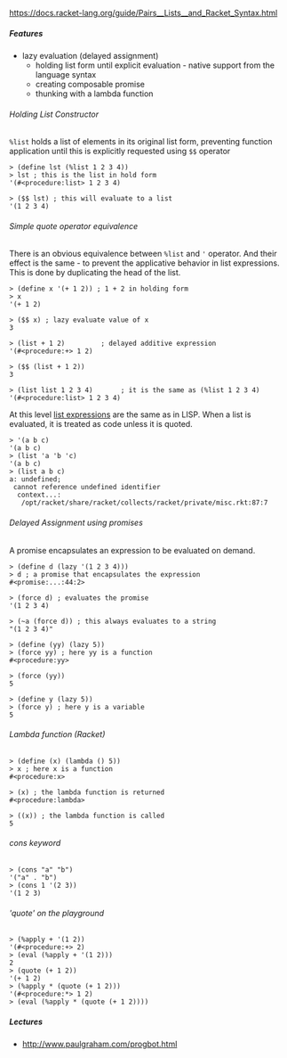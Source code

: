 
https://docs.racket-lang.org/guide/Pairs__Lists__and_Racket_Syntax.html

##### Features

* lazy evaluation (delayed assignment)
  * holding list form until explicit evaluation - native support from the language syntax
  * creating composable promise
  * thunking with a lambda function

###### Holding List Constructor

`%list` holds a list of elements in its original list form, preventing function application until this is explicitly requested using `$$` operator

```
> (define lst (%list 1 2 3 4))
> lst ; this is the list in hold form
'(#<procedure:list> 1 2 3 4)

> ($$ lst) ; this will evaluate to a list
'(1 2 3 4)
```

###### Simple quote operator equivalence

There is an obvious equivalence between `%list` and `'` operator. 
And their effect is the same - to prevent the applicative behavior in list expressions. This is done by duplicating the head of the list.

```
> (define x '(+ 1 2)) ; 1 + 2 in holding form
> x
'(+ 1 2)

> ($$ x) ; lazy evaluate value of x
3

> (list + 1 2)         ; delayed additive expression
'(#<procedure:+> 1 2)

> ($$ (list + 1 2))
3

> (list list 1 2 3 4)       ; it is the same as (%list 1 2 3 4)
'(#<procedure:list> 1 2 3 4)

```

At this level [list expressions](http://learnlispthehardway.org/book/1-01-03-expressions/) are the same as in LISP.
When a list is evaluated, it is treated as code unless it is quoted. 


```
> '(a b c)
'(a b c)
> (list 'a 'b 'c)
'(a b c)
> (list a b c)
a: undefined;
 cannot reference undefined identifier
  context...:
   /opt/racket/share/racket/collects/racket/private/misc.rkt:87:7

```


###### Delayed Assignment using promises

A promise encapsulates an expression to be evaluated on demand.

```
> (define d (lazy '(1 2 3 4)))
> d ; a promise that encapsulates the expression
#<promise:...:44:2>

> (force d) ; evaluates the promise
'(1 2 3 4)

> (~a (force d)) ; this always evaluates to a string
"(1 2 3 4)"

> (define (yy) (lazy 5))
> (force yy) ; here yy is a function
#<procedure:yy>

> (force (yy))
5

> (define y (lazy 5))
> (force y) ; here y is a variable
5

```

###### Lambda function (Racket)

```
> (define (x) (lambda () 5))
> x ; here x is a function
#<procedure:x>

> (x) ; the lambda function is returned
#<procedure:lambda>

> ((x)) ; the lambda function is called
5
```

###### cons keyword

```
> (cons "a" "b")
'("a" . "b")
> (cons 1 '(2 3))
'(1 2 3)
```

###### 'quote' on the playground

```
> (%apply + '(1 2))
'(#<procedure:+> 2)
> (eval (%apply + '(1 2)))
2
> (quote (+ 1 2))
'(+ 1 2)
> (%apply * (quote (+ 1 2)))
'(#<procedure:*> 1 2)
> (eval (%apply * (quote (+ 1 2))))
```

##### Lectures

* http://www.paulgraham.com/progbot.html



